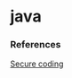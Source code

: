 # java

### References

[Secure coding](https://wiki.wikisecurity.net/guide:java_%EA%B0%9C%EB%B0%9C_%EB%B3%B4%EC%95%88_%EA%B0%80%EC%9D%B4%EB%93%9C)

